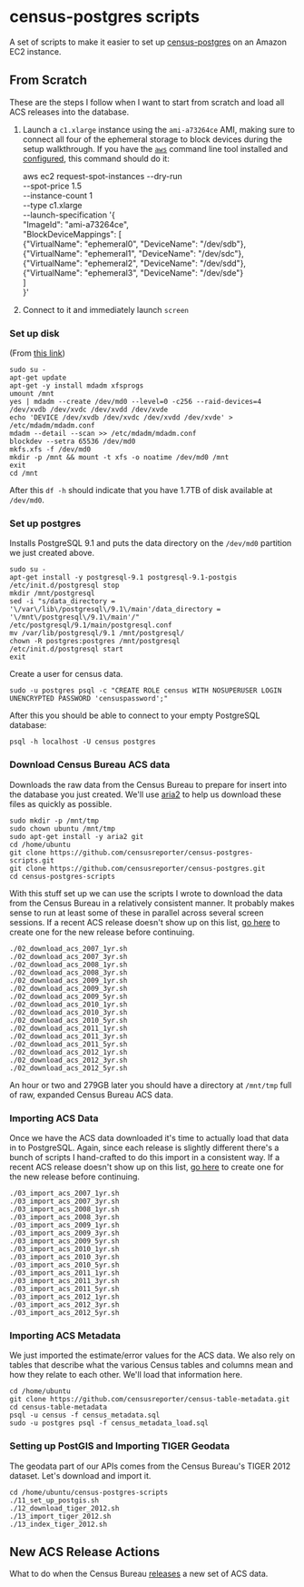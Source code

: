 census-postgres scripts
=======================

A set of scripts to make it easier to set up [census-postgres](https://github.com/censusreporter/census-postgres) on an Amazon EC2 instance.

## From Scratch

These are the steps I follow when I want to start from scratch and load all ACS releases into the database.

1. Launch a `c1.xlarge` instance using the `ami-a73264ce` AMI, making sure to connect all four of the ephemeral storage to block devices during the setup walkthrough. If you have the [`aws`](http://aws.amazon.com/cli/) command line tool installed and [configured](http://docs.aws.amazon.com/cli/latest/userguide/cli-chap-getting-started.html), this command should do it:

    aws ec2 request-spot-instances --dry-run \
        --spot-price 1.5 \
        --instance-count 1 \
        --type c1.xlarge \
        --launch-specification '{\
            "ImageId": "ami-a73264ce",\
            "BlockDeviceMappings": [\
                {"VirtualName": "ephemeral0", "DeviceName": "/dev/sdb"},\
                {"VirtualName": "ephemeral1", "DeviceName": "/dev/sdc"},\
                {"VirtualName": "ephemeral2", "DeviceName": "/dev/sdd"},\
                {"VirtualName": "ephemeral3", "DeviceName": "/dev/sde"}\
            ]\
        }'

2. Connect to it and immediately launch `screen`

### Set up disk

(From [this link](http://www.gabrielweinberg.com/blog/2011/05/raid0-ephemeral-storage-on-aws-ec2.html))

    sudo su -
    apt-get update
    apt-get -y install mdadm xfsprogs
    umount /mnt
    yes | mdadm --create /dev/md0 --level=0 -c256 --raid-devices=4 /dev/xvdb /dev/xvdc /dev/xvdd /dev/xvde
    echo 'DEVICE /dev/xvdb /dev/xvdc /dev/xvdd /dev/xvde' > /etc/mdadm/mdadm.conf
    mdadm --detail --scan >> /etc/mdadm/mdadm.conf
    blockdev --setra 65536 /dev/md0
    mkfs.xfs -f /dev/md0
    mkdir -p /mnt && mount -t xfs -o noatime /dev/md0 /mnt
    exit
    cd /mnt

After this `df -h` should indicate that you have 1.7TB of disk available at `/dev/md0`.

### Set up postgres

Installs PostgreSQL 9.1 and puts the data directory on the `/dev/md0` partition we just created above.

    sudo su -
    apt-get install -y postgresql-9.1 postgresql-9.1-postgis
    /etc/init.d/postgresql stop
    mkdir /mnt/postgresql
    sed -i "s/data_directory = '\/var\/lib\/postgresql\/9.1\/main'/data_directory = '\/mnt\/postgresql\/9.1\/main'/" /etc/postgresql/9.1/main/postgresql.conf
    mv /var/lib/postgresql/9.1 /mnt/postgresql/
    chown -R postgres:postgres /mnt/postgresql
    /etc/init.d/postgresql start
    exit

Create a user for census data.

    sudo -u postgres psql -c "CREATE ROLE census WITH NOSUPERUSER LOGIN UNENCRYPTED PASSWORD 'censuspassword';"

After this you should be able to connect to your empty PostgreSQL database:

    psql -h localhost -U census postgres

### Download Census Bureau ACS data

Downloads the raw data from the Census Bureau to prepare for insert into the database you just created. We'll use [aria2](http://aria2.sourceforge.net/manual/en/html/aria2c.html) to help us download these files as quickly as possible.

    sudo mkdir -p /mnt/tmp
    sudo chown ubuntu /mnt/tmp
    sudo apt-get install -y aria2 git
    cd /home/ubuntu
    git clone https://github.com/censusreporter/census-postgres-scripts.git
    git clone https://github.com/censusreporter/census-postgres.git
    cd census-postgres-scripts

With this stuff set up we can use the scripts I wrote to download the data from the Census Bureau in a relatively consistent manner. It probably makes sense to run at least some of these in parallel across several screen sessions. If a recent ACS release doesn't show up on this list, [go here]() to create one for the new release before continuing.

    ./02_download_acs_2007_1yr.sh
    ./02_download_acs_2007_3yr.sh
    ./02_download_acs_2008_1yr.sh
    ./02_download_acs_2008_3yr.sh
    ./02_download_acs_2009_1yr.sh
    ./02_download_acs_2009_3yr.sh
    ./02_download_acs_2009_5yr.sh
    ./02_download_acs_2010_1yr.sh
    ./02_download_acs_2010_3yr.sh
    ./02_download_acs_2010_5yr.sh
    ./02_download_acs_2011_1yr.sh
    ./02_download_acs_2011_3yr.sh
    ./02_download_acs_2011_5yr.sh
    ./02_download_acs_2012_1yr.sh
    ./02_download_acs_2012_3yr.sh
    ./02_download_acs_2012_5yr.sh

An hour or two and 279GB later you should have a directory at `/mnt/tmp` full of raw, expanded Census Bureau ACS data.

### Importing ACS Data

Once we have the ACS data downloaded it's time to actually load that data in to PostgreSQL. Again, since each release is slightly different there's a bunch of scripts I hand-crafted to do this import in a consistent way. If a recent ACS release doesn't show up on this list, [go here]() to create one for the new release before continuing.

    ./03_import_acs_2007_1yr.sh
    ./03_import_acs_2007_3yr.sh
    ./03_import_acs_2008_1yr.sh
    ./03_import_acs_2008_3yr.sh
    ./03_import_acs_2009_1yr.sh
    ./03_import_acs_2009_3yr.sh
    ./03_import_acs_2009_5yr.sh
    ./03_import_acs_2010_1yr.sh
    ./03_import_acs_2010_3yr.sh
    ./03_import_acs_2010_5yr.sh
    ./03_import_acs_2011_1yr.sh
    ./03_import_acs_2011_3yr.sh
    ./03_import_acs_2011_5yr.sh
    ./03_import_acs_2012_1yr.sh
    ./03_import_acs_2012_3yr.sh
    ./03_import_acs_2012_5yr.sh

### Importing ACS Metadata

We just imported the estimate/error values for the ACS data. We also rely on tables that describe what the various Census tables and columns mean and how they relate to each other. We'll load that information here.

    cd /home/ubuntu
    git clone https://github.com/censusreporter/census-table-metadata.git
    cd census-table-metadata
    psql -u census -f census_metadata.sql
    sudo -u postgres psql -f census_metadata_load.sql

### Setting up PostGIS and Importing TIGER Geodata

The geodata part of our APIs comes from the Census Bureau's TIGER 2012 dataset. Let's download and import it.

    cd /home/ubuntu/census-postgres-scripts
    ./11_set_up_postgis.sh
    ./12_download_tiger_2012.sh
    ./13_import_tiger_2012.sh
    ./13_index_tiger_2012.sh

## New ACS Release Actions

What to do when the Census Bureau [releases](http://www.census.gov/acs/www/data_documentation/data_main/) a new set of ACS data.

